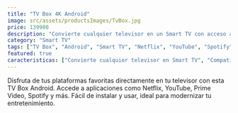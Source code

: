 ```yaml
---
title: "TV Box 4K Android"
image: src/assets/productsImages/TvBox.jpg
price: 139900
description: "Convierte cualquier televisor en un Smart TV con acceso a tus apps favoritas."
category: "Smart TV"
tags: ["TV Box", "Android", "Smart TV", "Netflix", "YouTube", "Spotify", "Prime Video"]
featured: true
caracteristicas: ["Convierte cualquier televisor en Smart TV", "Compatible con Netflix, YouTube, Prime Video, Spotify, entre otras apps", "Conexión HDMI y WiFi", "Incluye control remoto multifunción", "Interfaz Android fácil de usar", "Soporte de 2GB RAM y 16GB almacenamiento"]
---
```


Disfruta de tus plataformas favoritas directamente en tu televisor con esta TV Box Android. Accede a aplicaciones como Netflix, YouTube, Prime Video, Spotify y más. Fácil de instalar y usar, ideal para modernizar tu entretenimiento.

